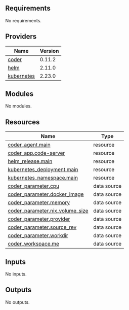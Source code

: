 <!-- BEGIN_TF_DOCS -->

## Requirements

No requirements.

## Providers

| Name                                                                  | Version |
| --------------------------------------------------------------------- | ------- |
| <a name="provider_coder"></a> [coder](#provider_coder)                | 0.11.2  |
| <a name="provider_helm"></a> [helm](#provider_helm)                   | 2.11.0  |
| <a name="provider_kubernetes"></a> [kubernetes](#provider_kubernetes) | 2.23.0  |

## Modules

No modules.

## Resources

| Name                                                                                                                        | Type        |
| --------------------------------------------------------------------------------------------------------------------------- | ----------- |
| [coder_agent.main](https://registry.terraform.io/providers/coder/coder/latest/docs/resources/agent)                         | resource    |
| [coder_app.code-server](https://registry.terraform.io/providers/coder/coder/latest/docs/resources/app)                      | resource    |
| [helm_release.main](https://registry.terraform.io/providers/hashicorp/helm/latest/docs/resources/release)                   | resource    |
| [kubernetes_deployment.main](https://registry.terraform.io/providers/hashicorp/kubernetes/latest/docs/resources/deployment) | resource    |
| [kubernetes_namespace.main](https://registry.terraform.io/providers/hashicorp/kubernetes/latest/docs/resources/namespace)   | resource    |
| [coder_parameter.cpu](https://registry.terraform.io/providers/coder/coder/latest/docs/data-sources/parameter)               | data source |
| [coder_parameter.docker_image](https://registry.terraform.io/providers/coder/coder/latest/docs/data-sources/parameter)      | data source |
| [coder_parameter.memory](https://registry.terraform.io/providers/coder/coder/latest/docs/data-sources/parameter)            | data source |
| [coder_parameter.nix_volume_size](https://registry.terraform.io/providers/coder/coder/latest/docs/data-sources/parameter)   | data source |
| [coder_parameter.provider](https://registry.terraform.io/providers/coder/coder/latest/docs/data-sources/parameter)          | data source |
| [coder_parameter.source_rev](https://registry.terraform.io/providers/coder/coder/latest/docs/data-sources/parameter)        | data source |
| [coder_parameter.workdir](https://registry.terraform.io/providers/coder/coder/latest/docs/data-sources/parameter)           | data source |
| [coder_workspace.me](https://registry.terraform.io/providers/coder/coder/latest/docs/data-sources/workspace)                | data source |

## Inputs

No inputs.

## Outputs

No outputs.

<!-- END_TF_DOCS -->
